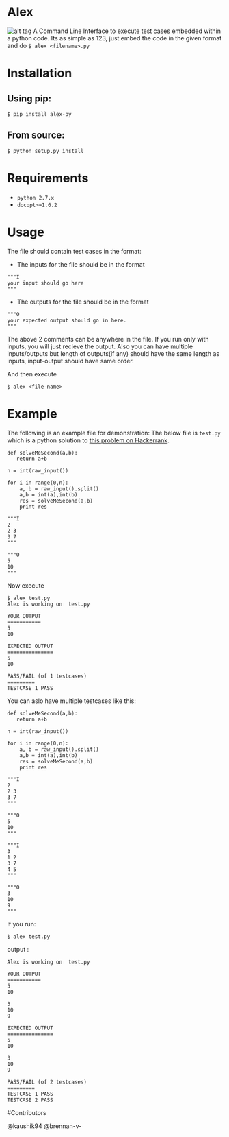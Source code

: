 # Alex
![alt tag](http://thesmashable.com/wp-content/uploads/2012/06/Madagascar-3-movie-2012-Alex-The-Lion-HD-Wallpaper-31.jpg)
A Command Line Interface to execute test cases embedded within a python code.
Its as simple as 123, just embed the code in the given format and do
`$ alex <filename>.py`

# Installation
## Using pip:
`$ pip install alex-py`
## From source:
`$ python setup.py install`

# Requirements
- `python 2.7.x`
- `docopt>=1.6.2`

# Usage
The file should contain test cases in the format:

- The inputs for the file should be in the format
```
"""I
your input should go here
"""
```
- The outputs for the file should be in the format
```
"""O
your expected output should go in here.
"""
```

The above 2 comments can be anywhere in the file. If you run only with inputs, you will just recieve the output.
Also you can have multiple inputs/outputs but length of outputs(if any) should have the same length as inputs,
input-output should have same order.

And then execute

`$ alex <file-name>`

# Example
The following is an example file for demonstration:
The below file is `test.py` which is a python solution to [this problem on Hackerrank](https://www.hackerrank.com/challenges/solve-me-second).
```
def solveMeSecond(a,b):
   return a+b

n = int(raw_input())

for i in range(0,n):
    a, b = raw_input().split()
    a,b = int(a),int(b)
    res = solveMeSecond(a,b)
    print res
    
"""I
2
2 3
3 7
"""

"""O
5
10
"""
```
Now execute
```
$ alex test.py
Alex is working on  test.py

YOUR OUTPUT
===========
5
10

EXPECTED OUTPUT
===============
5
10

PASS/FAIL (of 1 testcases)
=========
TESTCASE 1 PASS
```
You can aslo have multiple testcases like this:
```
def solveMeSecond(a,b):
   return a+b

n = int(raw_input())

for i in range(0,n):
    a, b = raw_input().split()
    a,b = int(a),int(b)
    res = solveMeSecond(a,b)
    print res

"""I
2
2 3
3 7
"""

"""O
5
10
"""

"""I
3
1 2
3 7
4 5
"""

"""O
3
10
9
"""
```
If you run:
```
$ alex test.py
```
output :
```
Alex is working on  test.py

YOUR OUTPUT
===========
5
10

3
10
9

EXPECTED OUTPUT
===============
5
10

3
10
9

PASS/FAIL (of 2 testcases)
=========
TESTCASE 1 PASS
TESTCASE 2 PASS
```

#Contributors

@kaushik94
@brennan-v-
